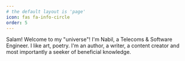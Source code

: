 ```yaml
---
# the default layout is 'page'
icon: fas fa-info-circle
order: 5
---
```


Salam! Welcome to my "universe"! I'm Nabil, a Telecoms & Software Engineer. I like art, poetry. I'm an author, a writer, a content creator
  and most importantly a seeker of beneficial knowledge.